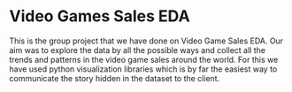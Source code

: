 # Video Games Sales EDA

This is the group project that we have done on Video Game Sales EDA.
Our aim was to explore the data by all the possible ways and collect all the trends and patterns in the video game sales around the world.
For this we have used python visualization libraries which is by far the easiest way to communicate the story hidden in the dataset to the client.
